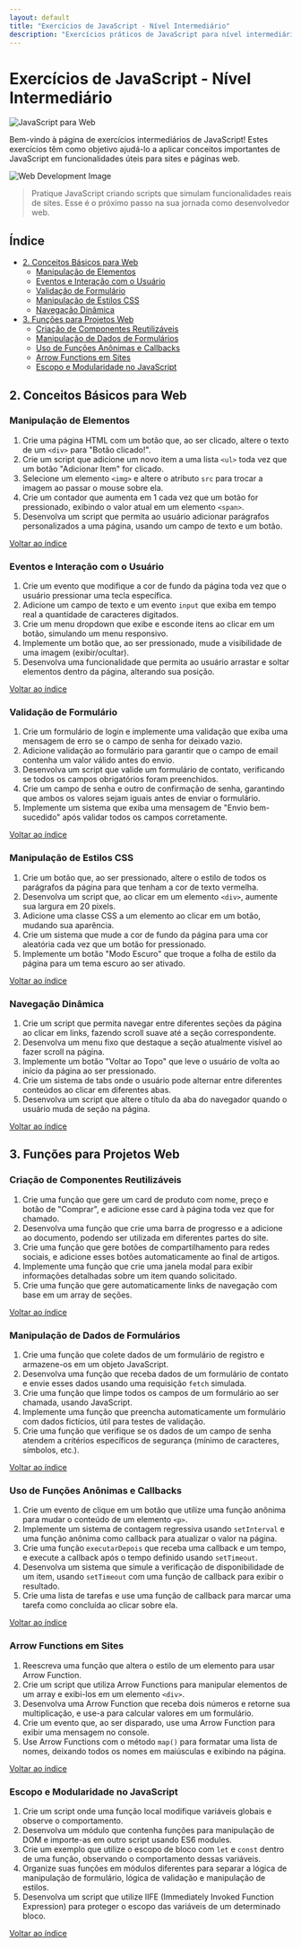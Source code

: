 ```yaml
---
layout: default
title: "Exercícios de JavaScript - Nível Intermediário"
description: "Exercícios práticos de JavaScript para nível intermediário, com foco em desenvolvimento de funcionalidades para sites. Aprenda criando scripts que podem ser aplicados diretamente em projetos reais."
---
```


# Exercícios de JavaScript - Nível Intermediário

![JavaScript para Web](https://upload.wikimedia.org/wikipedia/commons/6/6a/JavaScript-logo.png)

Bem-vindo à página de exercícios intermediários de JavaScript! Estes exercícios têm como objetivo ajudá-lo a aplicar conceitos importantes de JavaScript em funcionalidades úteis para sites e páginas web.

![Web Development Image](https://images.unsplash.com/photo-1505682634904-d7c22f13fcac?ixlib=rb-4.0.3&ixid=eyJhcHBfaWQiOjEyMDd9&auto=format&fit=crop&w=1950&q=80)

> Pratique JavaScript criando scripts que simulam funcionalidades reais de sites. Esse é o próximo passo na sua jornada como desenvolvedor web.

## Índice
- [2. Conceitos Básicos para Web](#2-conceitos-básicos-para-web)
  - [Manipulação de Elementos](#manipulação-de-elementos)
  - [Eventos e Interação com o Usuário](#eventos-e-interação-com-o-usuário)
  - [Validação de Formulário](#validação-de-formulário)
  - [Manipulação de Estilos CSS](#manipulação-de-estilos-css)
  - [Navegação Dinâmica](#navegação-dinâmica)
- [3. Funções para Projetos Web](#3-funções-para-projetos-web)
  - [Criação de Componentes Reutilizáveis](#criação-de-componentes-reutilizáveis)
  - [Manipulação de Dados de Formulários](#manipulação-de-dados-de-formulários)
  - [Uso de Funções Anônimas e Callbacks](#uso-de-funções-anônimas-e-callbacks)
  - [Arrow Functions em Sites](#arrow-functions-em-sites)
  - [Escopo e Modularidade no JavaScript](#escopo-e-modularidade-no-javascript)

## 2. Conceitos Básicos para Web

### Manipulação de Elementos
1. Crie uma página HTML com um botão que, ao ser clicado, altere o texto de um `<div>` para "Botão clicado!".
2. Crie um script que adicione um novo item a uma lista `<ul>` toda vez que um botão "Adicionar Item" for clicado.
3. Selecione um elemento `<img>` e altere o atributo `src` para trocar a imagem ao passar o mouse sobre ela.
4. Crie um contador que aumenta em 1 cada vez que um botão for pressionado, exibindo o valor atual em um elemento `<span>`.
5. Desenvolva um script que permita ao usuário adicionar parágrafos personalizados a uma página, usando um campo de texto e um botão.

[Voltar ao índice](#índice)

### Eventos e Interação com o Usuário
1. Crie um evento que modifique a cor de fundo da página toda vez que o usuário pressionar uma tecla específica.
2. Adicione um campo de texto e um evento `input` que exiba em tempo real a quantidade de caracteres digitados.
3. Crie um menu dropdown que exibe e esconde itens ao clicar em um botão, simulando um menu responsivo.
4. Implemente um botão que, ao ser pressionado, mude a visibilidade de uma imagem (exibir/ocultar).
5. Desenvolva uma funcionalidade que permita ao usuário arrastar e soltar elementos dentro da página, alterando sua posição.

[Voltar ao índice](#índice)

### Validação de Formulário
1. Crie um formulário de login e implemente uma validação que exiba uma mensagem de erro se o campo de senha for deixado vazio.
2. Adicione validação ao formulário para garantir que o campo de email contenha um valor válido antes do envio.
3. Desenvolva um script que valide um formulário de contato, verificando se todos os campos obrigatórios foram preenchidos.
4. Crie um campo de senha e outro de confirmação de senha, garantindo que ambos os valores sejam iguais antes de enviar o formulário.
5. Implemente um sistema que exiba uma mensagem de "Envio bem-sucedido" após validar todos os campos corretamente.

[Voltar ao índice](#índice)

### Manipulação de Estilos CSS
1. Crie um botão que, ao ser pressionado, altere o estilo de todos os parágrafos da página para que tenham a cor de texto vermelha.
2. Desenvolva um script que, ao clicar em um elemento `<div>`, aumente sua largura em 20 pixels.
3. Adicione uma classe CSS a um elemento ao clicar em um botão, mudando sua aparência.
4. Crie um sistema que mude a cor de fundo da página para uma cor aleatória cada vez que um botão for pressionado.
5. Implemente um botão "Modo Escuro" que troque a folha de estilo da página para um tema escuro ao ser ativado.

[Voltar ao índice](#índice)

### Navegação Dinâmica
1. Crie um script que permita navegar entre diferentes seções da página ao clicar em links, fazendo scroll suave até a seção correspondente.
2. Desenvolva um menu fixo que destaque a seção atualmente visível ao fazer scroll na página.
3. Implemente um botão "Voltar ao Topo" que leve o usuário de volta ao início da página ao ser pressionado.
4. Crie um sistema de tabs onde o usuário pode alternar entre diferentes conteúdos ao clicar em diferentes abas.
5. Desenvolva um script que altere o título da aba do navegador quando o usuário muda de seção na página.

[Voltar ao índice](#índice)

## 3. Funções para Projetos Web

### Criação de Componentes Reutilizáveis
1. Crie uma função que gere um card de produto com nome, preço e botão de "Comprar", e adicione esse card à página toda vez que for chamado.
2. Desenvolva uma função que crie uma barra de progresso e a adicione ao documento, podendo ser utilizada em diferentes partes do site.
3. Crie uma função que gere botões de compartilhamento para redes sociais, e adicione esses botões automaticamente ao final de artigos.
4. Implemente uma função que crie uma janela modal para exibir informações detalhadas sobre um item quando solicitado.
5. Crie uma função que gere automaticamente links de navegação com base em um array de seções.

[Voltar ao índice](#índice)

### Manipulação de Dados de Formulários
1. Crie uma função que colete dados de um formulário de registro e armazene-os em um objeto JavaScript.
2. Desenvolva uma função que receba dados de um formulário de contato e envie esses dados usando uma requisição `fetch` simulada.
3. Crie uma função que limpe todos os campos de um formulário ao ser chamada, usando JavaScript.
4. Implemente uma função que preencha automaticamente um formulário com dados fictícios, útil para testes de validação.
5. Crie uma função que verifique se os dados de um campo de senha atendem a critérios específicos de segurança (mínimo de caracteres, símbolos, etc.).

[Voltar ao índice](#índice)

### Uso de Funções Anônimas e Callbacks
1. Crie um evento de clique em um botão que utilize uma função anônima para mudar o conteúdo de um elemento `<p>`.
2. Implemente um sistema de contagem regressiva usando `setInterval` e uma função anônima como callback para atualizar o valor na página.
3. Crie uma função `executarDepois` que receba uma callback e um tempo, e execute a callback após o tempo definido usando `setTimeout`.
4. Desenvolva um sistema que simule a verificação de disponibilidade de um item, usando `setTimeout` com uma função de callback para exibir o resultado.
5. Crie uma lista de tarefas e use uma função de callback para marcar uma tarefa como concluída ao clicar sobre ela.

[Voltar ao índice](#índice)

### Arrow Functions em Sites
1. Reescreva uma função que altera o estilo de um elemento para usar Arrow Function.
2. Crie um script que utiliza Arrow Functions para manipular elementos de um array e exibi-los em um elemento `<div>`.
3. Desenvolva uma Arrow Function que receba dois números e retorne sua multiplicação, e use-a para calcular valores em um formulário.
4. Crie um evento que, ao ser disparado, use uma Arrow Function para exibir uma mensagem no console.
5. Use Arrow Functions com o método `map()` para formatar uma lista de nomes, deixando todos os nomes em maiúsculas e exibindo na página.

[Voltar ao índice](#índice)

### Escopo e Modularidade no JavaScript
1. Crie um script onde uma função local modifique variáveis globais e observe o comportamento.
2. Desenvolva um módulo que contenha funções para manipulação de DOM e importe-as em outro script usando ES6 modules.
3. Crie um exemplo que utilize o escopo de bloco com `let` e `const` dentro de uma função, observando o comportamento dessas variáveis.
4. Organize suas funções em módulos diferentes para separar a lógica de manipulação de formulário, lógica de validação e manipulação de estilos.
5. Desenvolva um script que utilize IIFE (Immediately Invoked Function Expression) para proteger o escopo das variáveis de um determinado bloco.

[Voltar ao índice](#índice)
